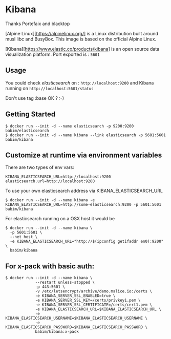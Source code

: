# Kibana
Thanks Portefaix and blacktop

[Alpine Linux][https://alpinelinux.org/] is a Linux distribution built around musl libc and BusyBox.
This image is based on the official Alpine Linux.

[Kibana][https://www.elastic.co/products/kibana] is an open source data visualization platform.
Port exported is : `5601`

## Usage

You could check *elasticsearch* on : `http://localhost:9200` and Kibana running on `http://localhost:5601/status`

Don't use tag :base OK ? :-)

## Getting Started
```
$ docker run --init -d --name elasticsearch -p 9200:9200 babim/elasticsearch
$ docker run --init -d --name kibana --link elasticsearch -p 5601:5601 babim/kibana
```

## Customize at runtime via environment variables
There are two types of env vars:

`KIBANA_ELASTICSEARCH_URL=http://localhost:9200`
`elasticsearch.url=http://localhost:9200`

To use your own elasticsearch address via KIBANA_ELASTICSEARCH_URL
```
$ docker run --init -d --name kibana -e KIBANA_ELASTICSEARCH_URL=http://some-elasticsearch:9200 -p 5601:5601 babim/kibana
```
For elasticsearch running on a OSX host it would be
```
$ docker run --init -d --name kibana \
  -p 5601:5601 \
  --net host \
  -e KIBANA_ELASTICSEARCH_URL="http://$(ipconfig getifaddr en0):9200" \
  babim/kibana
```

## For x-pack with basic auth:
```
$ docker run --init -d --name kibana \
             --restart unless-stopped \
             -p 443:5601 \
             -v /etc/letsencrypt/archive/demo.malice.io:/certs \
             -e KIBANA_SERVER_SSL_ENABLED=true \
             -e KIBANA_SERVER_SSL_KEY=/certs/privkey1.pem \
             -e KIBANA_SERVER_SSL_CERTIFICATE=/certs/cert1.pem \
             -e KIBANA_ELASTICSEARCH_URL=$KIBANA_ELASTICSEARCH_URL \
             -e KIBANA_ELASTICSEARCH_USERNAME=$KIBANA_ELASTICSEARCH_USERNAME \
             -e KIBANA_ELASTICSEARCH_PASSWORD=$KIBANA_ELASTICSEARCH_PASSWORD \
             babim/kibana:x-pack
```